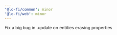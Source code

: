 ```yaml
---
'@lo-fi/common': minor
'@lo-fi/web': minor
---
```


Fix a big bug in .update on entities erasing properties
